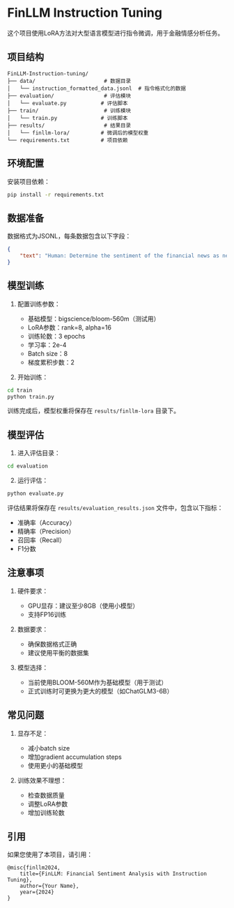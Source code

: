 # FinLLM Instruction Tuning

这个项目使用LoRA方法对大型语言模型进行指令微调，用于金融情感分析任务。

## 项目结构

```
FinLLM-Instruction-tuning/
├── data/                      # 数据目录
│   └── instruction_formatted_data.jsonl  # 指令格式化的数据
├── evaluation/                # 评估模块
│   └── evaluate.py           # 评估脚本
├── train/                     # 训练模块
│   └── train.py              # 训练脚本
├── results/                   # 结果目录
│   └── finllm-lora/          # 微调后的模型权重
└── requirements.txt          # 项目依赖
```

## 环境配置

安装项目依赖：
```bash
pip install -r requirements.txt
```

## 数据准备

数据格式为JSONL，每条数据包含以下字段：
```json
{
    "text": "Human: Determine the sentiment of the financial news as negative, neutral or positive: Tesla stock rose 5% after strong earnings.\nAssistant: positive"
}
```

## 模型训练

1. 配置训练参数：
   - 基础模型：bigscience/bloom-560m（测试用）
   - LoRA参数：rank=8, alpha=16
   - 训练轮数：3 epochs
   - 学习率：2e-4
   - Batch size：8
   - 梯度累积步数：2

2. 开始训练：
```bash
cd train
python train.py
```

训练完成后，模型权重将保存在 `results/finllm-lora` 目录下。

## 模型评估

1. 进入评估目录：
```bash
cd evaluation
```

2. 运行评估：
```bash
python evaluate.py
```

评估结果将保存在 `results/evaluation_results.json` 文件中，包含以下指标：
- 准确率（Accuracy）
- 精确率（Precision）
- 召回率（Recall）
- F1分数

## 注意事项

1. 硬件要求：
   - GPU显存：建议至少8GB（使用小模型）
   - 支持FP16训练

2. 数据要求：
   - 确保数据格式正确
   - 建议使用平衡的数据集

3. 模型选择：
   - 当前使用BLOOM-560M作为基础模型（用于测试）
   - 正式训练时可更换为更大的模型（如ChatGLM3-6B）

## 常见问题

1. 显存不足：
   - 减小batch size
   - 增加gradient accumulation steps
   - 使用更小的基础模型

2. 训练效果不理想：
   - 检查数据质量
   - 调整LoRA参数
   - 增加训练轮数

## 引用

如果您使用了本项目，请引用：
```
@misc{finllm2024,
    title={FinLLM: Financial Sentiment Analysis with Instruction Tuning},
    author={Your Name},
    year={2024}
}
``` 